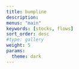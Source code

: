 ```yaml
---
title: bumpline
description:
menus: "main"
keywords: [stocks, flows]
sort_order: desc
#type: gallery
weight: 5
params:
  theme: dark
---
```

